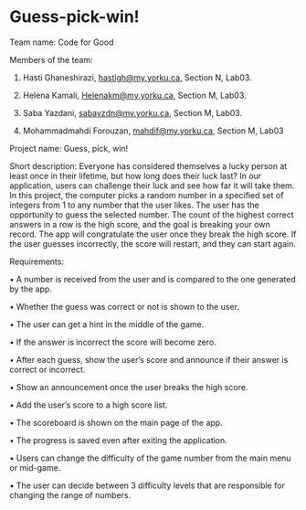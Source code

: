 # Guess-pick-win!
Team name: Code for Good


Members of the team:

1.	Hasti Ghaneshirazi, hastigh@my.yorku.ca, Section N, Lab03.

2.	Helena Kamali, Helenakm@my.yorku.ca, Section M, Lab03.

3.	Saba Yazdani, sabayzdn@my.yorku.ca, Section M, Lab03.

4.	Mohammadmahdi Forouzan, mahdif@my.yorku.ca, Section M, Lab03




Project name: Guess, pick, win!

Short description: 
Everyone has considered themselves a lucky person at least once in their lifetime, but how long does their luck last? In our application, users can challenge their luck and see how far it will take them.
In this project, the computer picks a random number in a specified set of integers from 1 to any number that the user likes. The user has the opportunity to guess the selected number. The count of the highest correct answers in a row is the high score, and the goal is breaking your own record. The app will congratulate the user once they break the high score. If the user guesses incorrectly, the score will restart, and they can start again.

Requirements:


•	A number is received from the user and is compared to the one generated by the app.

•	Whether the guess was correct or not is shown to the user.

•	The user can get a hint in the middle of the game.

•	If the answer is incorrect the score will become zero.

•	After each guess, show the user’s score and announce if their answer is correct or incorrect.

•	Show an announcement once the user breaks the high score.

•	Add the user’s score to a high score list.

•	The scoreboard is shown on the main page of the app.

•	The progress is saved even after exiting the application.

•	Users can change the difficulty of the game number from the main menu or mid-game.

•	The user can decide between 3 difficulty levels that are responsible for changing the range of numbers.

